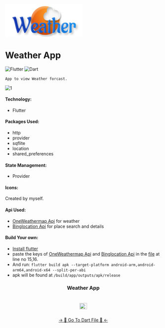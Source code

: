 <img src="assets/icons/name1.png" width="250" >

# Weather App

<img src="https://camo.githubusercontent.com/ca053d535977b87e502606c8652e9fb82dd9916f/68747470733a2f2f696d672e736869656c64732e696f2f62616467652f4672616d65776f726b2d466c75747465722d3363633666643f6c6f676f3d666c7574746572" alt="Flutter" data-canonical-src="https://img.shields.io/badge/Framework-Flutter-3cc6fd?logo=flutter" style="max-width:100%;">  <img src="https://camo.githubusercontent.com/490738a70d715335e1848ff74041d7782fcec6dd/68747470733a2f2f696d672e736869656c64732e696f2f62616467652f4c616e67756167652d446172742d3063343538623f6c6f676f3d64617274" alt="Dart" data-canonical-src="https://img.shields.io/badge/Language-Dart-0c458b?logo=dart" style="max-width:100%;">

    App to view Weather forcast.


![1](demo/demo2.gif)


#### Technology:
  * Flutter
 
#### Packages Used:
 * http
 * provider
 * sqflite
 * location
 * shared_preferences
 
 #### State Management:
  * Provider
 
 #### Icons:

   Created by myself.

#### Api Used:
 * [OneWeathermap  Api](https://openweathermap.org/api) for weather
 * [Binglocation Api](https://docs.microsoft.com/en-us/bingmaps/rest-services/locations/find-a-location-by-query) for place search and details
 
#### Build Your own:
   * [Install flutter](https://flutter.dev/docs/get-started/install)
   * paste the keys of [OneWeathermap  Api](https://openweathermap.org/api) and [Binglocation Api](https://docs.microsoft.com/en-us/bingmaps/rest-services/locations/find-a-location-by-query) in the [file](/lib/provider/data_provider.dart
) at line no 15,16.
   * And run: `flutter build apk --target-platform android-arm,android-arm64,android-x64 --split-per-abi`
   * apk will be found at `/build/app/outputs/apk/release`

   
###

<h3 align="center">  Weather App </h3>

###

<h1 align="left"></h1>

###
<div align="center">
<img src = "https://github.com/user-attachments/assets/c6ead6fe-87e3-4489-886a-81dc5987be09" width = 22% height = 35%>

###
<div align="center">
<a href="https://github.com/MrSajidShaikh/maosam">-> 📂 Go To Dart File 📂 <-</a>
</div



 ###
